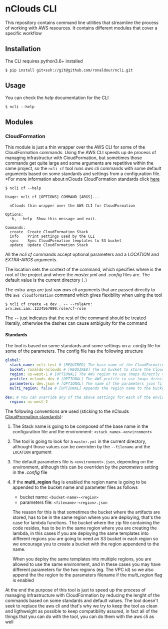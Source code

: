 # nClouds CLI

This repository contains command line utilities that streamline the process of working with AWS resources. It contains different modules that cover a specific workflow

## Installation

The CLI requires python3.6+ installed

```console
$ pip install git+ssh://git@github.com/ronaldour/ncli.git
```

## Usage

You can check the *help* documentation for the CLI

```console
$ ncli --help
```

## Modules

### CloudFormation

This module is just a thin wrapper over the AWS CLI for some of the CloudFormation commands. Using the AWS CLI speeds up de process of managing infrastructur with CloudFormation, but sometimes those commands get quite large and some arguments are repetitive within the same project, so the `ncli cf` tool runs *aws cli* commands with some default arguments based on some standards and settings from a configuration file. *For more information about nClouds CloudFormation standards click [here](https://github.com/ronaldour/cloudformation-templates/blob/master/standards.md)

```console
$ ncli cf --help

Usage: ncli cf [OPTIONS] COMMAND [ARGS]...

  nClouds thin wrapper over the AWS CLI for CloudFormation

Options:
  -h, --help  Show this message and exit.

Commands:
  create  Create CloudFormation Stack
  info    Print settings used by the CLI
  sync    Sync CloudFormation templates to S3 bucket
  update  Update CloudFormation Stack
```

All the *ncli cf* commands accept optional parameters and a *LOCATION* and *EXTRA-ARGS* arguments. 

The location sets the context of the command, which specifies where is the root of the project and where the *master.yml* and *.config* files are. The default value is the current directory (`.`)

The extra-args are just raw *aws cli* arguments that are passed directly to the `aws cloudformation` command which gives flexibility when using the tool

```console
$ ncli cf create -e dev . -- --roleArn: arn:aws:iam::1234567890:role/cf-role
```

The `--` just indicates that the rest of the command should be treated literally, otherwise the dashes can cause ambiguity for the command

#### Standards

The tool is based on some standards and some settings on a *.config* file for some of the parameters. The config file has the following structure

```yml
global:
  stack_name: ncli-test # [REQUIRED] The base name of the CloudFormation stack
  bucket: ronaldo-nclouds # [REQUIRED] The S3 bucket to store the CloudFormation templates for the nested stacks
  region: us-west-1 # [OPTIONAL] The AWS region to use (maps directly to --region aws cli parameter)
  profile: nclouds-dev # [OPTIONAL] The AWS profile to use (maps directly to --profile aws cli parameter)
  parameters: dev.json # [OPTIONAL] The name of the parameters json file for the stack
  multi_region: false # [OPTIONAL] Appends the region name to the bucket name and parameter files; defaults to false

dev: # You can override any of the above settings for each of the environments that you have
  region: us-west-2
```

The following conventions are used (sticking to the nClouds [CloudFormation standards](https://github.com/ronaldour/cloudformation-templates/blob/master/standards.md)):

1. The Stack name is going to be composed of the base name in the configuration file and the environment: `<stack_name>-<environment>`
2. The tool is going to look for a `master.yml` in the current directory, althought those values can be overriden by the `--filename` and the `LOCATION` argument
3. The default parameters file is `<environment>.json`, depending on the environment, although this can be overriden by the *parameters* setting in the *.config* file
4. If the **multi_region** flag is enabled the region name is going to be appended to the bucket name and parameter files as follows
    - bucket name: `<bucket-name>-<region>`
    - parameters file: `<filename>-<region>.json`

    The reason for this is that sometimes the bucket where the artifacts are stored, has to be in the same region where you are deploying, that's the case for lambda functions. The bucket where the zip file containing the code resides, has to be in the same region where you are creating the lambda, in this cases if you are deploying the same templates into different regions you are going to need an S3 bucket in each region so we encourage you to create a bucket with the region appendend to the name.

    When you deploy the same templates into multiple regions, you are allowed to use the same environment, and in these cases you may have different parameters for the two regions (eg. The VPC id) so we also append the the region to the parameters filename if the *multi_region* flag is enabled

At the end the purpose of this tool is just to speed up the process of managing infrastructure with CloudFormation by reducing the lenght of the commands based on some standards and default values. The tool doesn't seek to replace the aws cli and that's why we try to keep the tool as clean and ligthweight as possible to keep compatibility assured, in fact all of the things that you can do with the tool, you can do them with the aws cli as well


